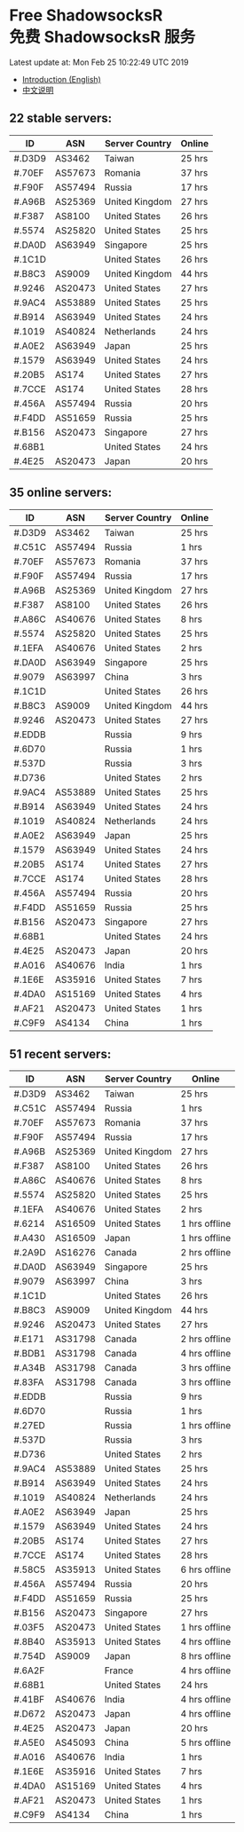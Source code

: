# Free ShadowsocksR<br>免费 ShadowsocksR 服务

Latest update at: Mon Feb 25 10:22:49 UTC 2019

- [Introduction (English)](https://vision-network.readthedocs.io/en/latest/autossr/autossr.html)
- [中文说明](https://vision-network.readthedocs.io/zh_CN/latest/autossr/autossr.html)


## 22 stable servers:

| ID | ASN | Server Country | Online |
| ------ | ------ | ------ | ------ |
| #.D3D9 | AS3462 | Taiwan | 25 hrs |
| #.70EF | AS57673 | Romania | 37 hrs |
| #.F90F | AS57494 | Russia | 17 hrs |
| #.A96B | AS25369 | United Kingdom | 27 hrs |
| #.F387 | AS8100 | United States | 26 hrs |
| #.5574 | AS25820 | United States | 25 hrs |
| #.DA0D | AS63949 | Singapore | 25 hrs |
| #.1C1D |  | United States | 26 hrs |
| #.B8C3 | AS9009 | United Kingdom | 44 hrs |
| #.9246 | AS20473 | United States | 27 hrs |
| #.9AC4 | AS53889 | United States | 25 hrs |
| #.B914 | AS63949 | United States | 24 hrs |
| #.1019 | AS40824 | Netherlands | 24 hrs |
| #.A0E2 | AS63949 | Japan | 25 hrs |
| #.1579 | AS63949 | United States | 24 hrs |
| #.20B5 | AS174 | United States | 27 hrs |
| #.7CCE | AS174 | United States | 28 hrs |
| #.456A | AS57494 | Russia | 20 hrs |
| #.F4DD | AS51659 | Russia | 25 hrs |
| #.B156 | AS20473 | Singapore | 27 hrs |
| #.68B1 |  | United States | 24 hrs |
| #.4E25 | AS20473 | Japan | 20 hrs |

## 35 online servers:

| ID | ASN | Server Country | Online |
| ------ | ------ | ------ | ------ |
| #.D3D9 | AS3462 | Taiwan | 25 hrs |
| #.C51C | AS57494 | Russia | 1 hrs |
| #.70EF | AS57673 | Romania | 37 hrs |
| #.F90F | AS57494 | Russia | 17 hrs |
| #.A96B | AS25369 | United Kingdom | 27 hrs |
| #.F387 | AS8100 | United States | 26 hrs |
| #.A86C | AS40676 | United States | 8 hrs |
| #.5574 | AS25820 | United States | 25 hrs |
| #.1EFA | AS40676 | United States | 2 hrs |
| #.DA0D | AS63949 | Singapore | 25 hrs |
| #.9079 | AS63997 | China | 3 hrs |
| #.1C1D |  | United States | 26 hrs |
| #.B8C3 | AS9009 | United Kingdom | 44 hrs |
| #.9246 | AS20473 | United States | 27 hrs |
| #.EDDB |  | Russia | 9 hrs |
| #.6D70 |  | Russia | 1 hrs |
| #.537D |  | Russia | 3 hrs |
| #.D736 |  | United States | 2 hrs |
| #.9AC4 | AS53889 | United States | 25 hrs |
| #.B914 | AS63949 | United States | 24 hrs |
| #.1019 | AS40824 | Netherlands | 24 hrs |
| #.A0E2 | AS63949 | Japan | 25 hrs |
| #.1579 | AS63949 | United States | 24 hrs |
| #.20B5 | AS174 | United States | 27 hrs |
| #.7CCE | AS174 | United States | 28 hrs |
| #.456A | AS57494 | Russia | 20 hrs |
| #.F4DD | AS51659 | Russia | 25 hrs |
| #.B156 | AS20473 | Singapore | 27 hrs |
| #.68B1 |  | United States | 24 hrs |
| #.4E25 | AS20473 | Japan | 20 hrs |
| #.A016 | AS40676 | India | 1 hrs |
| #.1E6E | AS35916 | United States | 7 hrs |
| #.4DA0 | AS15169 | United States | 4 hrs |
| #.AF21 | AS20473 | United States | 1 hrs |
| #.C9F9 | AS4134 | China | 1 hrs |

## 51 recent servers:

| ID | ASN | Server Country | Online |
| ------ | ------ | ------ | ------ |
| #.D3D9 | AS3462 | Taiwan | 25 hrs |
| #.C51C | AS57494 | Russia | 1 hrs |
| #.70EF | AS57673 | Romania | 37 hrs |
| #.F90F | AS57494 | Russia | 17 hrs |
| #.A96B | AS25369 | United Kingdom | 27 hrs |
| #.F387 | AS8100 | United States | 26 hrs |
| #.A86C | AS40676 | United States | 8 hrs |
| #.5574 | AS25820 | United States | 25 hrs |
| #.1EFA | AS40676 | United States | 2 hrs |
| #.6214 | AS16509 | United States | 1 hrs offline |
| #.A430 | AS16509 | Japan | 1 hrs offline |
| #.2A9D | AS16276 | Canada | 2 hrs offline |
| #.DA0D | AS63949 | Singapore | 25 hrs |
| #.9079 | AS63997 | China | 3 hrs |
| #.1C1D |  | United States | 26 hrs |
| #.B8C3 | AS9009 | United Kingdom | 44 hrs |
| #.9246 | AS20473 | United States | 27 hrs |
| #.E171 | AS31798 | Canada | 2 hrs offline |
| #.BDB1 | AS31798 | Canada | 4 hrs offline |
| #.A34B | AS31798 | Canada | 3 hrs offline |
| #.83FA | AS31798 | Canada | 3 hrs offline |
| #.EDDB |  | Russia | 9 hrs |
| #.6D70 |  | Russia | 1 hrs |
| #.27ED |  | Russia | 1 hrs offline |
| #.537D |  | Russia | 3 hrs |
| #.D736 |  | United States | 2 hrs |
| #.9AC4 | AS53889 | United States | 25 hrs |
| #.B914 | AS63949 | United States | 24 hrs |
| #.1019 | AS40824 | Netherlands | 24 hrs |
| #.A0E2 | AS63949 | Japan | 25 hrs |
| #.1579 | AS63949 | United States | 24 hrs |
| #.20B5 | AS174 | United States | 27 hrs |
| #.7CCE | AS174 | United States | 28 hrs |
| #.58C5 | AS35913 | United States | 6 hrs offline |
| #.456A | AS57494 | Russia | 20 hrs |
| #.F4DD | AS51659 | Russia | 25 hrs |
| #.B156 | AS20473 | Singapore | 27 hrs |
| #.03F5 | AS20473 | United States | 1 hrs offline |
| #.8B40 | AS35913 | United States | 4 hrs offline |
| #.754D | AS9009 | Japan | 8 hrs offline |
| #.6A2F |  | France | 4 hrs offline |
| #.68B1 |  | United States | 24 hrs |
| #.41BF | AS40676 | India | 4 hrs offline |
| #.D672 | AS20473 | Japan | 4 hrs offline |
| #.4E25 | AS20473 | Japan | 20 hrs |
| #.A5E0 | AS45093 | China | 5 hrs offline |
| #.A016 | AS40676 | India | 1 hrs |
| #.1E6E | AS35916 | United States | 7 hrs |
| #.4DA0 | AS15169 | United States | 4 hrs |
| #.AF21 | AS20473 | United States | 1 hrs |
| #.C9F9 | AS4134 | China | 1 hrs |


